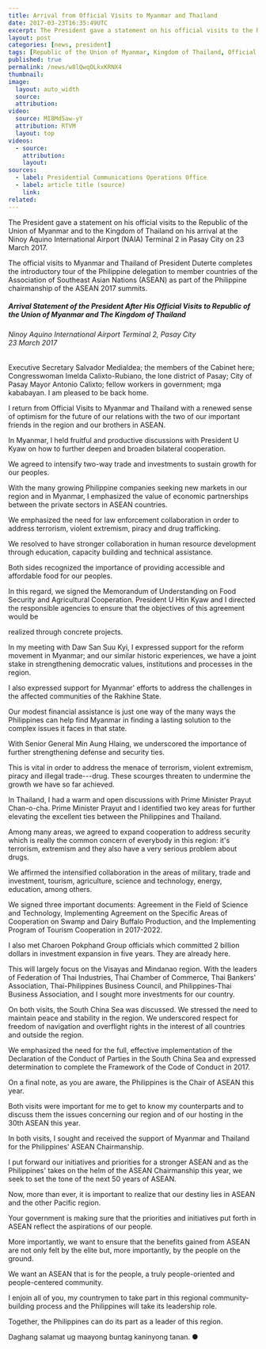 ```yaml
---
title: Arrival from Official Visits to Myanmar and Thailand
date: 2017-03-23T16:35:49UTC
excerpt: The President gave a statement on his official visits to the Republic of the Union of Myanmar and to the Kingdom of Thailand on his arrival at NAIA, Pasay City on 23 March 2017.
layout: post
categories: [news, president]
tags: [Republic of the Union of Myanmar, Kingdom of Thailand, Official Visit]
published: true
permalink: /news/w8lQwqOLkxKRNX4
thumbnail:
image:
  layout: auto_width
  source: 
  attribution: 
video:
  source: MI8Md5aw-yY
  attribution: RTVM
  layout: top
videos:
  - source: 
    attribution: 
    layout: 
sources:
  - label: Presidential Communications Operations Office
  - label: article title (source)
    link:
related:
---
```


The President gave a statement on his official visits to the Republic of the Union of Myanmar and to the Kingdom of Thailand on his arrival at the Ninoy Aquino International Airport (NAIA) Terminal 2 in Pasay City on 23 March 2017.

The official visits to Myanmar and Thailand of President Duterte completes the introductory tour of the Philippine delegation to member countries of the Association of Southeast Asian Nations (ASEAN) as part of the Philippine chairmanship of the ASEAN 2017 summits.

##### Arrival Statement of the President After His Official Visits to Republic of the Union of Myanmar and The Kingdom of Thailand

###### Ninoy Aquino International Airport Terminal 2, Pasay City<br>23 March 2017

Executive Secretary Salvador Medialdea; the members of the Cabinet here; Congresswoman Imelda Calixto-Rubiano, the lone district of Pasay; City of Pasay Mayor Antonio Calixto; fellow workers in government; mga kababayan.
I am pleased to be back home.

I return from Official Visits to Myanmar and Thailand with a renewed sense of optimism for the future of our relations with the two of our important friends in the region and our brothers in ASEAN.

In Myanmar, I held fruitful and productive discussions with President U Kyaw on how to further deepen and broaden bilateral cooperation.

We agreed to intensify two-way trade and investments to sustain growth for our peoples.

With the many growing Philippine companies seeking new markets in our region and in Myanmar, I emphasized the value of economic partnerships between the private sectors in ASEAN countries.

We emphasized the need for law enforcement collaboration in order to address terrorism, violent extremism, piracy and drug trafficking.

We resolved to have stronger collaboration in human resource development through education, capacity building and technical assistance.

Both sides recognized the importance of providing accessible and affordable food for our peoples.

In this regard, we signed the Memorandum of Understanding on Food Security and Agricultural Cooperation. President U Htin Kyaw and I directed the responsible agencies to ensure that the objectives of this agreement would be

realized through concrete projects.

In my meeting with Daw San Suu Kyi, I expressed support for the reform movement in Myanmar; and our similar historic experiences, we have a joint stake in strengthening democratic values, institutions and processes in the region.

I also expressed support for Myanmar' efforts to address the challenges in the affected communities of the Rakhine State.

Our modest financial assistance is just one way of the many ways the Philippines can help find Myanmar in finding a lasting solution to the complex issues it faces in that state.

With Senior General Min Aung Hlaing, we underscored the importance of further strengthening defense and security ties.

This is vital in order to address the menace of terrorism, violent extremism, piracy and illegal trade---drug. These scourges threaten to undermine the growth we have so far achieved.

In Thailand, I had a warm and open discussions with Prime Minister Prayut Chan-o-cha. Prime Minister Prayut and I identified two key areas for further elevating the excellent ties between the Philippines and Thailand.

Among many areas, we agreed to expand cooperation to address security which is really the common concern of everybody in this region: it's terrorism, extremism and they also have a very serious problem about drugs.

We affirmed the intensified collaboration in the areas of military, trade and investment, tourism, agriculture, science and technology, energy, education, among others.

We signed three important documents: Agreement in the Field of Science and Technology, Implementing Agreement on the Specific Areas of Cooperation on Swamp and Dairy Buffalo Production, and the Implementing Program of Tourism Cooperation in 2017-2022.

I also met Charoen Pokphand Group officials which committed 2 billion dollars in investment expansion in five years. They are already here.

This will largely focus on the Visayas and Mindanao region. With the leaders of Federation of Thai Industries, Thai Chamber of Commerce, Thai Bankers' Association, Thai-Philippines Business Council, and Philippines-Thai Business Association, and I sought more investments for our country.

On both visits, the South China Sea was discussed. We stressed the need to maintain peace and stability in the region. We underscored respect for freedom of navigation and overflight rights in the interest of all countries and outside the region.

We emphasized the need for the full, effective implementation of the Declaration of the Conduct of Parties in the South China Sea and expressed determination to complete the Framework of the Code of Conduct in 2017.

On a final note, as you are aware, the Philippines is the Chair of ASEAN this year.

Both visits were important for me to get to know my counterparts and to discuss them the issues concerning our region and of our hosting in the 30th ASEAN this year.

In both visits, I sought and received the support of Myanmar and Thailand for the Philippines' ASEAN Chairmanship.

I put forward our initiatives and priorities for a stronger ASEAN and as the Philippines' takes on the helm of the ASEAN Chairmanship this year, we seek to set the tone of the next 50 years of ASEAN.

Now, more than ever, it is important to realize that our destiny lies in ASEAN and the other Pacific region.

Your government is making sure that the priorities and initiatives put forth in ASEAN reflect the aspirations of our people.

More importantly, we want to ensure that the benefits gained from ASEAN are not only felt by the elite but, more importantly, by the people on the ground.

We want an ASEAN that is for the people, a truly people-oriented and people-centered community.

I enjoin all of you, my countrymen to take part in this regional community-building process and the Philippines will take its leadership role.

Together, the Philippines can do its part as a leader of this region.

Daghang salamat ug maayong buntag kaninyong tanan.
&#x25cf;
